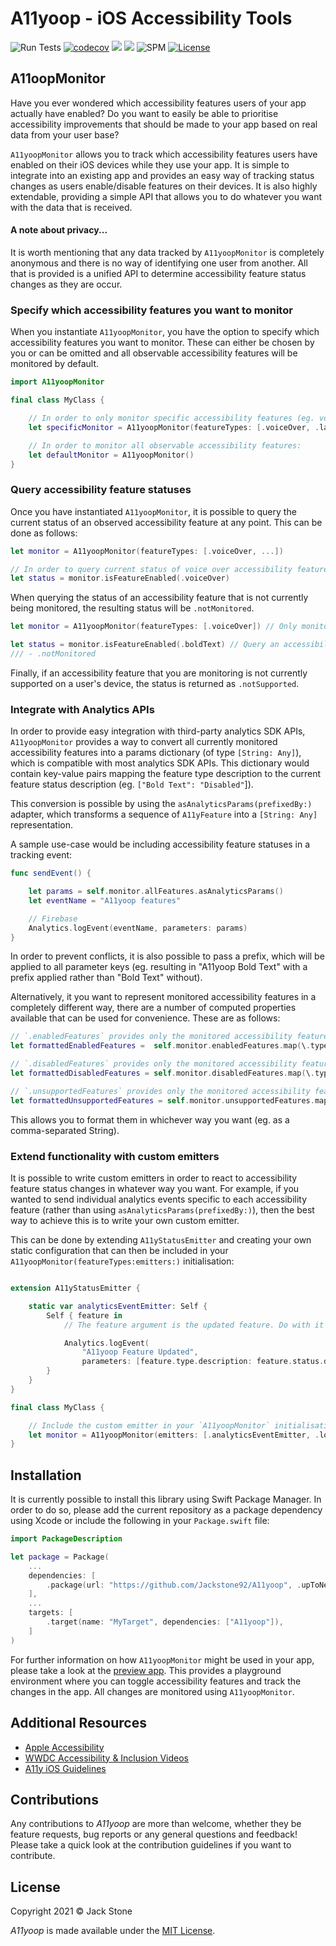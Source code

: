 # A11yoop - iOS Accessibility Tools 

![Run Tests](https://github.com/Jackstone92/CombineRx/workflows/Run%20Tests/badge.svg)
[![codecov](https://codecov.io/gh/Jackstone92/A11yoop/branch/develop/graph/badge.svg?token=5CUD7R531H)](https://codecov.io/gh/Jackstone92/A11yoop)
[![](https://img.shields.io/endpoint?url=https%3A%2F%2Fswiftpackageindex.com%2Fapi%2Fpackages%2FJackstone92%2FA11yoop%2Fbadge%3Ftype%3Dswift-versions)](https://swiftpackageindex.com/Jackstone92/A11yoop)
[![](https://img.shields.io/endpoint?url=https%3A%2F%2Fswiftpackageindex.com%2Fapi%2Fpackages%2FJackstone92%2FA11yoop%2Fbadge%3Ftype%3Dplatforms)](https://swiftpackageindex.com/Jackstone92/A11yoop)
![SPM](https://img.shields.io/badge/SPM-compatible-ff59b4)
[![License](https://img.shields.io/badge/license-mit-brightgreen.svg)](https://en.wikipedia.org/wiki/MIT_License)

## A11oopMonitor
Have you ever wondered which accessibility features users of your app actually have enabled? Do you want to easily be able to prioritise accessibility improvements that should be made to your app based on real data from your user base?

`A11yoopMonitor` allows you to track which accessibility features users have enabled on their iOS devices while they use your app. It is simple to integrate into an existing app and provides an easy way of tracking status changes as users enable/disable features on their devices. It is also highly extendable, providing a simple API that allows you to do whatever you want with the data that is received.

#### **A note about privacy...**
It is worth mentioning that any data tracked by `A11yoopMonitor` is completely anonymous and there is no way of identifying one user from another. All that is provided is a unified API to determine accessibility feature status changes as they are occur.

### **Specify which accessibility features you want to monitor**

When you instantiate `A11yoopMonitor`, you have the option to specify which accessibility features you want to monitor. These can either be chosen by you or can be omitted and all observable accessibility features will be monitored by default.
```swift
import A11yoopMonitor

final class MyClass {

    // In order to only monitor specific accessibility features (eg. voice over and larger text):
    let specificMonitor = A11yoopMonitor(featureTypes: [.voiceOver, .largerText])

    // In order to monitor all observable accessibility features:
    let defaultMonitor = A11yoopMonitor()
}
```

### **Query accessibility feature statuses**

Once you have instantiated `A11yoopMonitor`, it is possible to query the current status of an observed accessibility feature at any point. This can be done as follows:
```swift
let monitor = A11yoopMonitor(featureTypes: [.voiceOver, ...])

// In order to query current status of voice over accessibility feature
let status = monitor.isFeatureEnabled(.voiceOver)
```

When querying the status of an accessibility feature that is not currently being monitored, the resulting status will be `.notMonitored`.
```swift
let monitor = A11yoopMonitor(featureTypes: [.voiceOver]) // Only monitors voice over

let status = monitor.isFeatureEnabled(.boldText) // Query an accessibility feature that isn't monitored
/// - .notMonitored
```

Finally, if an accessibility feature that you are monitoring is not currently supported on a user's device, the status is returned as `.notSupported`.

### **Integrate with Analytics APIs**

In order to provide easy integration with third-party analytics SDK APIs, `A11yoopMonitor` provides a way to convert all currently monitored accessibility features into a params dictionary (of type `[String: Any]`), which is compatible with most analytics SDK APIs. This dictionary would contain key-value pairs mapping the feature type description to the current feature status description (eg. `["Bold Text": "Disabled"`]).

This conversion is possible by using the `asAnalyticsParams(prefixedBy:)` adapter, which transforms a sequence of `A11yFeature` into a `[String: Any]` representation.

A sample use-case would be including accessibility feature statuses in a tracking event:
```swift
func sendEvent() {

    let params = self.monitor.allFeatures.asAnalyticsParams()
    let eventName = "A11yoop features"

    // Firebase
    Analytics.logEvent(eventName, parameters: params)
}
```

In order to prevent conflicts, it is also possible to pass a prefix, which will be applied to all parameter keys (eg. resulting in "A11yoop Bold Text" with a prefix applied rather than "Bold Text" without).

Alternatively, it you want to represent monitored accessibility features in a completely different way, there are a number of computed properties available that can be used for convenience. These are as follows:
```swift
// `.enabledFeatures` provides only the monitored accessibility features that are currently enabled.
let formattedEnabledFeatures =  self.monitor.enabledFeatures.map(\.type.description).joined(separator: ",")

// `.disabledFeatures` provides only the monitored accessibility features that are currently disabled.
let formattedDisabledFeatures = self.monitor.disabledFeatures.map(\.type.description).joined(separator: ",")

// `.unsupportedFeatures` provides only the monitored accessibility features that are unsupported.
let formattedUnsupportedFeatures = self.monitor.unsupportedFeatures.map(\.type.description).joined(separator: ",")
```

This allows you to format them in whichever way you want (eg. as a comma-separated String).

### Extend functionality with custom emitters

It is possible to write custom emitters in order to react to accessibility feature status changes in whatever way you want.
For example, if you wanted to send individual analytics events specific to each accessibility feature (rather than using `asAnalyticsParams(prefixedBy:)`), then the best way to achieve this is to write your own custom emitter.

This can be done by extending `A11yStatusEmitter` and creating your own static configuration that can then be included in your `A11yoopMonitor(featureTypes:emitters:)` initialisation:
```swift

extension A11yStatusEmitter {

    static var analyticsEventEmitter: Self {
        Self { feature in
            // The feature argument is the updated feature. Do with it whatever you want...

            Analytics.logEvent(
                "A11yoop Feature Updated",
                parameters: [feature.type.description: feature.status.description])
        }
    }
}

final class MyClass {

    // Include the custom emitter in your `A11yoopMonitor` initialisation
    let monitor = A11yoopMonitor(emitters: [.analyticsEventEmitter, .log())
}
```

## Installation
It is currently possible to install this library using Swift Package Manager. In order to do so, please add the current repository as a package dependency using Xcode or include the following in your `Package.swift` file:

```swift
import PackageDescription

let package = Package(
    ...
    dependencies: [
        .package(url: "https://github.com/Jackstone92/A11yoop", .upToNextMajor(from: "3.1.0")),
    ],
    ...
    targets: [
        .target(name: "MyTarget", dependencies: ["A11yoop"]),
    ]
)
```

For further information on how `A11yoopMonitor` might be used in your app, please take a look at the [preview app](https://github.com/Jackstone92/A11yoop/tree/main/Preview). This provides a playground environment where you can toggle accessibility features and track the changes in the app. All changes are monitored using `A11yoopMonitor`.

## Additional Resources
- [Apple Accessibility](https://developer.apple.com/accessibility/)
- [WWDC Accessibility & Inclusion Videos](https://developer.apple.com/videos/accessibility-inclusion)
- [A11y iOS Guidelines](https://a11y-guidelines.orange.com/en/mobile/ios/)

## Contributions
Any contributions to *A11yoop* are more than welcome, whether they be feature requests, bug reports or any general questions and feedback! Please take a quick look at the contribution guidelines if you want to contribute.

## License
Copyright 2021 © Jack Stone

*A11yoop* is made available under the [MIT License](https://github.com/Jackstone92/A11yoop/blob/develop/LICENSE).
